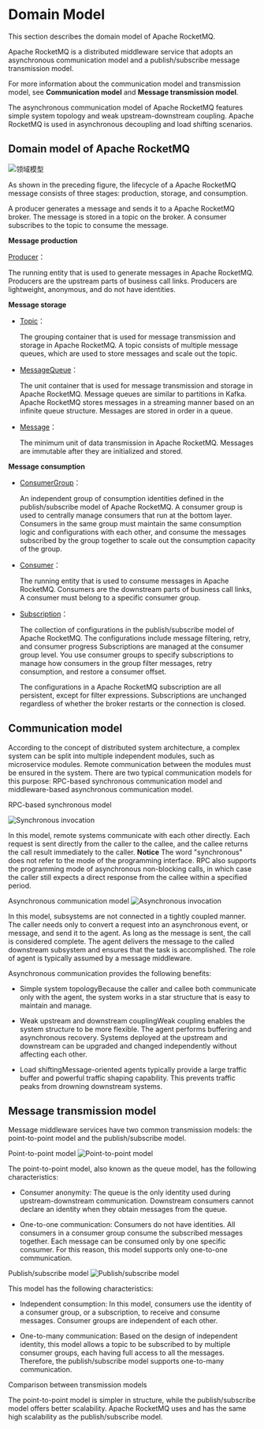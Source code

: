 # Domain Model

This section describes the domain model of Apache RocketMQ.

Apache RocketMQ is a distributed middleware service that adopts an asynchronous communication model and a publish/subscribe message transmission model.

For more information about the communication model and transmission model, see **Communication model** and **Message transmission model**.

The asynchronous communication model of Apache RocketMQ features simple system topology and weak upstream-downstream coupling. Apache RocketMQ is used in asynchronous decoupling and load shifting scenarios.

## Domain model of Apache RocketMQ

![领域模型](../picture/v5/mainarchi.png)

As shown in the preceding figure, the lifecycle of a Apache RocketMQ message consists of three stages: production, storage, and consumption.

A producer generates a message and sends it to a Apache RocketMQ broker. The message is stored in a topic on the broker. A consumer subscribes to the topic to consume the message.



**Message production**

[Producer](../03-domainModel/04producer.md)：

The running entity that is used to generate messages in Apache RocketMQ. Producers are the upstream parts of business call links. Producers are lightweight, anonymous, and do not have identities.

**Message storage**

* [Topic](../03-domainModel/02topic.md)：

  The grouping container that is used for message transmission and storage in Apache RocketMQ. A topic consists of multiple message queues, which are used to store messages and scale out the topic.

* [MessageQueue](../03-domainModel/03messagequeue.md)：

  The unit container that is used for message transmission and storage in Apache RocketMQ. Message queues are similar to partitions in Kafka. Apache RocketMQ stores messages in a streaming manner based on an infinite queue structure. Messages are stored in order in a queue.

* [Message](../03-domainModel/04message.md)：

  The minimum unit of data transmission in Apache RocketMQ. Messages are immutable after they are initialized and stored.




**Message consumption**

* [ConsumerGroup](../03-domainModel/07consumergroup.md)：

  An independent group of consumption identities defined in the publish/subscribe model of Apache RocketMQ. A consumer group is used to centrally manage consumers that run at the bottom layer. Consumers in the same group must maintain the same consumption logic and configurations with each other, and consume the messages subscribed by the group together to scale out the consumption capacity of the group.

* [Consumer](../03-domainModel/08consumer.md)：

  The running entity that is used to consume messages in Apache RocketMQ. Consumers are the downstream parts of business call links, A consumer must belong to a specific consumer group.

* [Subscription](../03-domainModel/09subscription.md)：

  The collection of configurations in the publish/subscribe model of Apache RocketMQ. The configurations include message filtering, retry, and consumer progress Subscriptions are managed at the consumer group level. You use consumer groups to specify subscriptions to manage how consumers in the group filter messages, retry consumption, and restore a consumer offset.

  The configurations in a Apache RocketMQ subscription are all persistent, except for filter expressions. Subscriptions are unchanged regardless of whether the broker restarts or the connection is closed.


## Communication model

According to the concept of distributed system architecture, a complex system can be split into multiple independent modules, such as microservice modules. Remote communication between the modules must be ensured in the system. There are two typical communication models for this purpose: RPC-based synchronous communication model and middleware-based asynchronous communication model.

RPC-based synchronous model

![Synchronous invocation](../picture/v5/syncarchi.png)

In this model, remote systems communicate with each other directly. Each request is sent directly from the caller to the callee, and the callee returns the call result immediately to the caller.
**Notice** The word "synchronous" does not refer to the mode of the programming interface. RPC also supports the programming mode of asynchronous non-blocking calls, in which case the caller still expects a direct response from the callee within a specified period.

Asynchronous communication model
![Asynchronous invocation](../picture/v5/asyncarchi.png)

In this model, subsystems are not connected in a tightly coupled manner. The caller needs only to convert a request into an asynchronous event, or message, and send it to the agent. As long as the message is sent, the call is considered complete. The agent delivers the message to the called downstream subsystem and ensures that the task is accomplished. The role of agent is typically assumed by a message middleware.

Asynchronous communication provides the following benefits:

* Simple system topologyBecause the caller and callee both communicate only with the agent, the system works in a star structure that is easy to maintain and manage.



* Weak upstream and downstream couplingWeak coupling enables the system structure to be more flexible. The agent performs buffering and asynchronous recovery. Systems deployed at the upstream and downstream can be upgraded and changed independently without affecting each other.



* Load shiftingMessage-oriented agents typically provide a large traffic buffer and powerful traffic shaping capability. This prevents traffic peaks from drowning downstream systems.



## Message transmission model

Message middleware services have two common transmission models: the point-to-point model and the publish/subscribe model.

Point-to-point model
![Point-to-point model](../picture/v5/p2pmode.png)

The point-to-point model, also known as the queue model, has the following characteristics:

* Consumer anonymity: The queue is the only identity used during upstream-downstream communication. Downstream consumers cannot declare an identity when they obtain messages from the queue.

* One-to-one communication: Consumers do not have identities. All consumers in a consumer group consume the subscribed messages together. Each message can be consumed only by one specific consumer. For this reason, this model supports only one-to-one communication.



Publish/subscribe model
![Publish/subscribe model](../picture/v5/pubsub.png)

This model has the following characteristics:

* Independent consumption: In this model, consumers use the identity of a consumer group, or a subscription, to receive and consume messages. Consumer groups are independent of each other.

* One-to-many communication: Based on the design of independent identity, this model allows a topic to be subscribed to by multiple consumer groups, each having full access to all the messages. Therefore, the publish/subscribe model supports one-to-many communication.




Comparison between transmission models

The point-to-point model is simpler in structure, while the publish/subscribe model offers better scalability. Apache RocketMQ uses and has the same high scalability as the publish/subscribe model.
